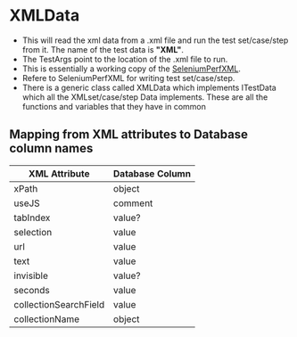 # XMLData
* This will read the xml data from a .xml file and run the test set/case/step from it. The name of the test data is **"XML"**.
* The TestArgs point to the location of the .xml file to run.
* This is essentially a working copy of the [SeleniumPerfXML](https://github.com/zzzrst/SeleniumPerfXML).
* Refere to SeleniumPerfXML for writing test set/case/step.
* There is a generic class called XMLData which implements ITestData which all the XMLset/case/step Data implements. These are all the functions and variables that they have in common
## Mapping from XML attributes to Database column names
|XML Attribute|Database Column|
|---|---|
|xPath|object|
|useJS|comment|
|tabIndex|value?|
|selection|value|
|url|value|
|text|value|
|invisible|value?|
|seconds|value|
|collectionSearchField|value|
|collectionName|object|
